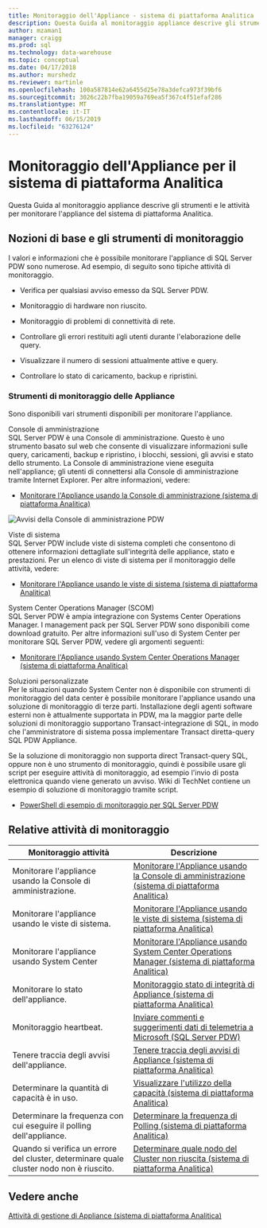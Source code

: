 ```yaml
---
title: Monitoraggio dell'Appliance - sistema di piattaforma Analitica | Microsoft Docs
description: Questa Guida al monitoraggio appliance descrive gli strumenti e le attività per monitorare l'appliance del sistema di piattaforma Analitica.
author: mzaman1
manager: craigg
ms.prod: sql
ms.technology: data-warehouse
ms.topic: conceptual
ms.date: 04/17/2018
ms.author: murshedz
ms.reviewer: martinle
ms.openlocfilehash: 100a587814e62a6455d25e78a3defca973f39bf6
ms.sourcegitcommit: 3026c22b7fba19059a769ea5f367c4f51efaf286
ms.translationtype: MT
ms.contentlocale: it-IT
ms.lasthandoff: 06/15/2019
ms.locfileid: "63276124"
---
```

# <a name="appliance-monitoring-for-analytics-platform-system"></a>Monitoraggio dell'Appliance per il sistema di piattaforma Analitica
Questa Guida al monitoraggio appliance descrive gli strumenti e le attività per monitorare l'appliance del sistema di piattaforma Analitica.  
  
## <a name="Basics"></a>Nozioni di base e gli strumenti di monitoraggio  
I valori e informazioni che è possibile monitorare l'appliance di SQL Server PDW sono numerose. Ad esempio, di seguito sono tipiche attività di monitoraggio.  
  
-   Verifica per qualsiasi avviso emesso da SQL Server PDW.  
  
-   Monitoraggio di hardware non riuscito.  
  
-   Monitoraggio di problemi di connettività di rete.  
  
-   Controllare gli errori restituiti agli utenti durante l'elaborazione delle query.  
  
-   Visualizzare il numero di sessioni attualmente attive e query.  
  
-   Controllare lo stato di caricamento, backup e ripristini.  
  
### <a name="appliance-monitoring-tools"></a>Strumenti di monitoraggio delle Appliance  
Sono disponibili vari strumenti disponibili per monitorare l'appliance.  
  
Console di amministrazione  
SQL Server PDW è una Console di amministrazione. Questo è uno strumento basato sul web che consente di visualizzare informazioni sulle query, caricamenti, backup e ripristino, i blocchi, sessioni, gli avvisi e stato dello strumento. La Console di amministrazione viene eseguita nell'appliance; gli utenti di connettersi alla Console di amministrazione tramite Internet Explorer. Per altre informazioni, vedere:  
  
-   [Monitorare l'Appliance usando la Console di amministrazione &#40;sistema di piattaforma Analitica&#41;](monitor-the-appliance-by-using-the-admin-console.md)  
  
![Avvisi della Console di amministrazione PDW](./media/appliance-monitoring/SQL_Server_PDW_AdminConsol_Queries.png "SQL_Server_PDW_AdminConsol_Queries")  
  
Viste di sistema  
SQL Server PDW include viste di sistema completi che consentono di ottenere informazioni dettagliate sull'integrità delle appliance, stato e prestazioni. Per un elenco di viste di sistema per il monitoraggio delle attività, vedere:  
  
-   [Monitorare l'Appliance usando le viste di sistema &#40;sistema di piattaforma Analitica&#41;](monitor-the-appliance-by-using-system-views.md)  
  
System Center Operations Manager (SCOM)  
SQL Server PDW è ampia integrazione con Systems Center Operations Manager. I management pack per SQL Server PDW sono disponibili come download gratuito. Per altre informazioni sull'uso di System Center per monitorare SQL Server PDW, vedere gli argomenti seguenti:  
  
-   [Monitorare l'Appliance usando System Center Operations Manager &#40;sistema di piattaforma Analitica&#41;](monitor-the-appliance-by-using-system-center-operations-manager.md)  
  
Soluzioni personalizzate  
Per le situazioni quando System Center non è disponibile con strumenti di monitoraggio del data center è possibile monitorare l'appliance usando una soluzione di monitoraggio di terze parti. Installazione degli agenti software esterni non è attualmente supportata in PDW, ma la maggior parte delle soluzioni di monitoraggio supportano Transact\-integrazione di SQL, in modo che l'amministratore di sistema possa implementare Transact diretta\-query SQL PDW Appliance.  
  
Se la soluzione di monitoraggio non supporta direct Transact\-query SQL, oppure non è uno strumento di monitoraggio, quindi è possibile usare gli script per eseguire attività di monitoraggio, ad esempio l'invio di posta elettronica quando viene generato un avviso.  Wiki di TechNet contiene un esempio di soluzione di monitoraggio tramite script.  
  
-   [PowerShell di esempio di monitoraggio per SQL Server PDW](https://go.microsoft.com/fwlink/?LinkId=248020)  
   
## <a name="Tasks"></a>Relative attività di monitoraggio  
  
|Monitoraggio attività|Descrizione|  
|-------------------|---------------|  
|Monitorare l'appliance usando la Console di amministrazione.|[Monitorare l'Appliance usando la Console di amministrazione &#40;sistema di piattaforma Analitica&#41;](monitor-the-appliance-by-using-the-admin-console.md)|  
|Monitorare l'appliance usando le viste di sistema.|[Monitorare l'Appliance usando le viste di sistema &#40;sistema di piattaforma Analitica&#41;](monitor-the-appliance-by-using-system-views.md)|  
|Monitorare l'appliance usando System Center|[Monitorare l'Appliance usando System Center Operations Manager &#40;sistema di piattaforma Analitica&#41;](monitor-the-appliance-by-using-system-center-operations-manager.md)|  
|Monitorare lo stato dell'appliance.|[Monitoraggio stato di integrità di Appliance &#40;sistema di piattaforma Analitica&#41;](monitor-appliance-health-state.md)|  
|Monitoraggio heartbeat.|[Inviare commenti e suggerimenti dati di telemetria a Microsoft &#40;SQL Server PDW&#41;](send-telemetry-feedback-to-microsoft-sql-server-pdw.md)|  
|Tenere traccia degli avvisi dell'appliance.|[Tenere traccia degli avvisi di Appliance &#40;sistema di piattaforma Analitica&#41;](track-appliance-alerts.md)|  
|Determinare la quantità di capacità è in uso.|[Visualizzare l'utilizzo della capacità &#40;sistema di piattaforma Analitica&#41;](view-capacity-utilization.md)|  
|Determinare la frequenza con cui eseguire il polling dell'appliance.|[Determinare la frequenza di Polling &#40;sistema di piattaforma Analitica&#41;](determine-polling-frequency.md)|  
|Quando si verifica un errore del cluster, determinare quale cluster nodo non è riuscito.|[Determinare quale nodo del Cluster non riuscita &#40;sistema di piattaforma Analitica&#41;](determine-which-cluster-node-failed.md)|  


<!-- MISSING LINKS |Monitor loads.|[Monitor Loads &#40;SQL Server PDW&#41;](../sqlpdw/monitor-loads-sql-server-pdw.md)|  -->  
<!-- MISSING LINKS |Monitor backups and restores.|[Monitor Backups and Restores &#40;SQL Server PDW&#41;](../sqlpdw/monitor-backups-and-restores-sql-server-pdw.md)|  -->  
<!-- MISSING LINKS |Monitor the active queries.|[Monitoring Active Queries &#40;SQL Server PDW&#41;](../sqlpdw/monitoring-active-queries-sql-server-pdw.md)|  -->  
  
## <a name="see-also"></a>Vedere anche  
<!-- MISSING LINKS [Common Metadata Query Examples &#40;SQL Server PDW&#41;](../sqlpdw/common-metadata-query-examples-sql-server-pdw.md)  -->  
[Attività di gestione di Appliance &#40;sistema di piattaforma Analitica&#41;](appliance-management-tasks.md)  
  
